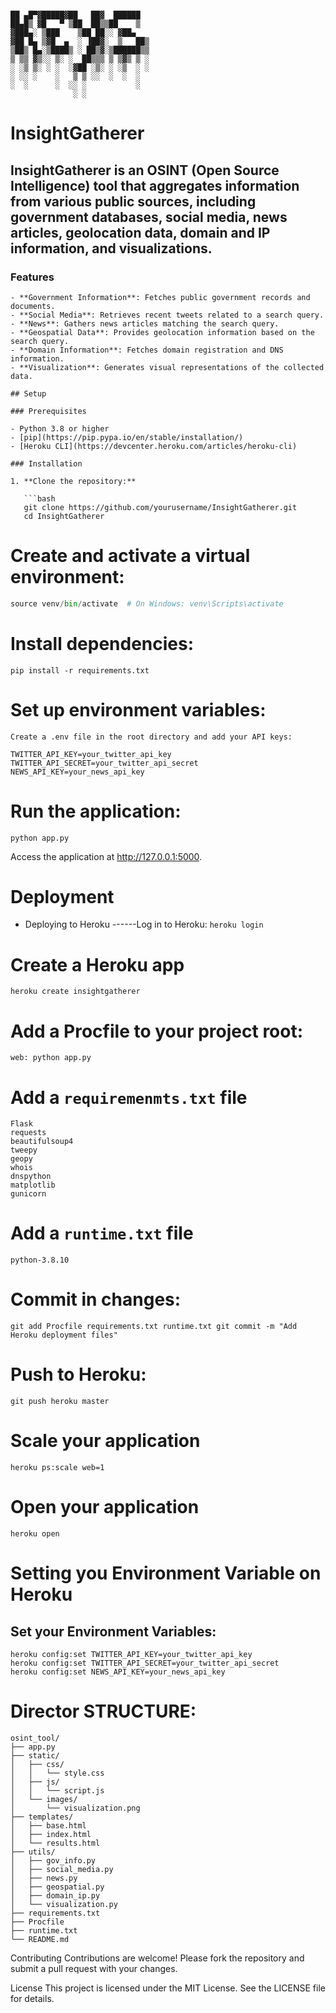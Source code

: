 
```

██ ▄█▀▓█████▓██   ██▓  ██████ 
██▄█▒ ▓█   ▀ ▒██  ██▒▒██    ▒  
▓███▄░ ▒███    ▒██ ██░░ ▓██▄   
▓██ █▄ ▒▓█  ▄  ░ ▐██▓░  ▒   ██▒
▒██▒ █▄░▒████▒ ░ ██▒▓░▒██████▒▒
▒ ▒▒ ▓▒░░ ▒░ ░  ██▒▒▒ ▒ ▒▓▒ ▒ ░
░ ░▒ ▒░ ░ ░  ░▓██ ░▒░ ░ ░▒  ░ ░
░ ░░ ░    ░   ▒ ▒ ░░  ░  ░  ░  
░  ░      ░  ░░ ░           ░  
              ░ ░ 
```

# InsightGatherer

## InsightGatherer is an OSINT (Open Source Intelligence) tool that aggregates information from various public sources, including government databases, social media, news articles, geolocation data, domain and IP information, and visualizations.

### Features
```
- **Government Information**: Fetches public government records and documents.
- **Social Media**: Retrieves recent tweets related to a search query.
- **News**: Gathers news articles matching the search query.
- **Geospatial Data**: Provides geolocation information based on the search query.
- **Domain Information**: Fetches domain registration and DNS information.
- **Visualization**: Generates visual representations of the collected data.

## Setup

### Prerequisites

- Python 3.8 or higher
- [pip](https://pip.pypa.io/en/stable/installation/)
- [Heroku CLI](https://devcenter.heroku.com/articles/heroku-cli)

### Installation

1. **Clone the repository:**

   ```bash
   git clone https://github.com/yourusername/InsightGatherer.git
   cd InsightGatherer
```
# Create and activate a virtual environment:

``` python -m venv venv
source venv/bin/activate  # On Windows: venv\Scripts\activate
```
# Install dependencies:

```pip install -r requirements.txt```

# Set up environment variables:

``Create a .env file in the root directory and add your API keys:``

```
TWITTER_API_KEY=your_twitter_api_key
TWITTER_API_SECRET=your_twitter_api_secret
NEWS_API_KEY=your_news_api_key
```
# Run the application:

```python app.py```

Access the application at http://127.0.0.1:5000.

# Deployment

- Deploying to Heroku
------Log in to Heroku:
```heroku login```

# Create a Heroku app
```heroku create insightgatherer```

# Add a Procfile to your project root:
```
web: python app.py
```
# Add a `requiremenmts.txt` file

```
Flask
requests
beautifulsoup4
tweepy
geopy
whois
dnspython
matplotlib
gunicorn
```
# Add a `runtime.txt` file

```python-3.8.10```

# Commit in changes: 

```git add Procfile requirements.txt runtime.txt git commit -m "Add Heroku deployment files"```

# Push to Heroku:

```git push heroku master```

# Scale your application

```heroku ps:scale web=1```

# Open your application 

```heroku open```

# Setting you Environment Variable on Heroku

## Set your Environment Variables:

```
heroku config:set TWITTER_API_KEY=your_twitter_api_key
heroku config:set TWITTER_API_SECRET=your_twitter_api_secret
heroku config:set NEWS_API_KEY=your_news_api_key
```

# Director STRUCTURE:

```
osint_tool/
├── app.py
├── static/
│   ├── css/
│   │   └── style.css
│   ├── js/
│   │   └── script.js
│   └── images/
│       └── visualization.png
├── templates/
│   ├── base.html
│   ├── index.html
│   └── results.html
├── utils/
│   ├── gov_info.py
│   ├── social_media.py
│   ├── news.py
│   ├── geospatial.py
│   ├── domain_ip.py
│   └── visualization.py
├── requirements.txt
├── Procfile
├── runtime.txt
└── README.md
```

Contributing
Contributions are welcome! Please fork the repository and submit a pull request with your changes.

License
This project is licensed under the MIT License. See the LICENSE file for details.

